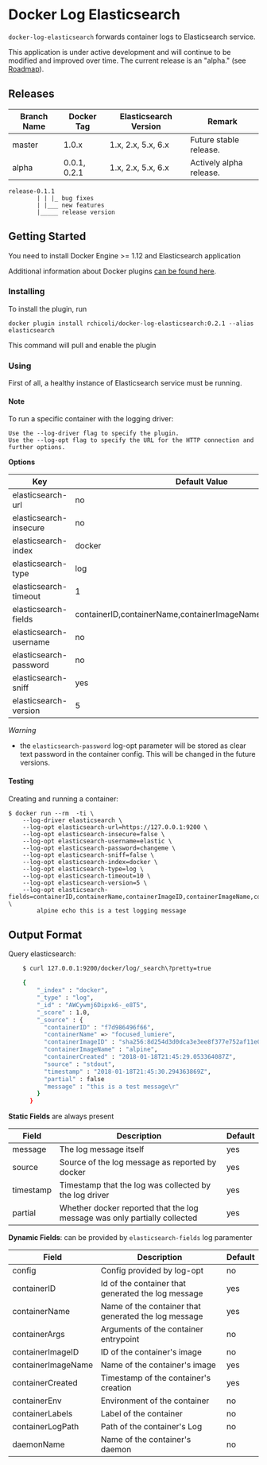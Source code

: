 # Docker Log Elasticsearch

`docker-log-elasticsearch` forwards container logs to Elasticsearch service.

This application is under active development and will continue to be modified and improved over time. The current release is an "alpha." (see [Roadmap](ROADMAP.md)).

## Releases

| Branch Name | Docker Tag | Elasticsearch Version | Remark |
| ----------- | ---------- | --------------------- | ------ |
| master      | 1.0.x      | 1.x, 2.x, 5.x, 6.x    | Future stable release. |
| alpha       | 0.0.1, 0.2.1   | 1.x, 2.x, 5.x, 6.x   | Actively alpha release. |

```
release-0.1.1
        | | |_ bug fixes
        | |___ new features
        |_____ release version
```

## Getting Started

You need to install Docker Engine >= 1.12 and Elasticsearch application

Additional information about Docker plugins [can be found here](https://docs.docker.com/engine/extend/plugins_logging/).

### Installing

To install the plugin, run

    docker plugin install rchicoli/docker-log-elasticsearch:0.2.1 --alias elasticsearch

This command will pull and enable the plugin

### Using

First of all, a healthy instance of Elasticsearch service must be running.

#### Note

To run a specific container with the logging driver:

    Use the --log-driver flag to specify the plugin.
    Use the --log-opt flag to specify the URL for the HTTP connection and further options.

**Options**

| Key | Default Value | Required | Examples |
| --- | ------------- | -------- | ------- |
| elasticsearch-url   | no     | yes | http://127.0.0.1:9200, https://127.0.0.1:9200 |
| elasticsearch-insecure | no | no | 0, f, F, false, FALSE, False |
| elasticsearch-index | docker | no  | docker-logs |
| elasticsearch-type  | log    | no  | docker-plugin |
| elasticsearch-timeout | 1    | no  | 10 |
| elasticsearch-fields | containerID,containerName,containerImageName,containerCreated | no | containerID,containerLabels,containerEnv or none |
| elasticsearch-username | no | no | elastic |
| elasticsearch-password | no | no | changeme |
| elasticsearch-sniff | yes | no | 0, f, F, false, FALSE, False |
| elasticsearch-version | 5 | no | 1, 2, 5, 6 |

*Warning*

- the `elasticsearch-password` log-opt parameter will be stored as clear text password in the container config. This will be changed in the future versions.

#### Testing

Creating and running a container:

    $ docker run --rm  -ti \
        --log-driver elasticsearch \
        --log-opt elasticsearch-url=https://127.0.0.1:9200 \
        --log-opt elasticsearch-insecure=false \
        --log-opt elasticsearch-username=elastic \
        --log-opt elasticsearch-password=changeme \
        --log-opt elasticsearch-sniff=false \
        --log-opt elasticsearch-index=docker \
        --log-opt elasticsearch-type=log \
        --log-opt elasticsearch-timeout=10 \
        --log-opt elasticsearch-version=5 \
        --log-opt elasticsearch-fields=containerID,containerName,containerImageID,containerImageName,containerCreated \
            alpine echo this is a test logging message

## Output Format

Query elasticsearch:

```bash
    $ curl 127.0.0.1:9200/docker/log/_search\?pretty=true

    {
        "_index" : "docker",
        "_type" : "log",
        "_id" : "AWCywmj6Dipxk6-_e8T5",
        "_score" : 1.0,
        "_source" : {
          "containerID" : "f7d986496f66",
          "containerName" => "focused_lumiere",
          "containerImageID" : "sha256:8d254d3d0dca3e3ee8f377e752af11e0909b51133da614af4b30e4769aff5a44",
          "containerImageName" : "alpine",
          "containerCreated" : "2018-01-18T21:45:29.053364087Z",
          "source" : "stdout",
          "timestamp" : "2018-01-18T21:45:30.294363869Z",
          "partial" : false
          "message" : "this is a test message\r"
        }
      }
```

**Static Fields** are always present

| Field | Description | Default |
| ----- | ----------- | ------- |
| message  | The log message itself| yes |
| source | Source of the log message as reported by docker | yes |
| timestamp | Timestamp that the log was collected by the log driver | yes |
| partial | Whether docker reported that the log message was only partially collected | yes |

**Dynamic Fields**: can be provided by `elasticsearch-fields` log paramenter

| Field | Description | Default |
| ----- | ----------- | ------- |
| config | Config provided by log-opt | no |
| containerID | Id of the container that generated the log message | yes |
| containerName | Name of the container that generated the log message | yes |
| containerArgs | Arguments of the container entrypoint | no |
| containerImageID | ID of the container's image | no |
| containerImageName | Name of the container's image | yes |
| containerCreated | Timestamp of the container's creation | yes |
| containerEnv | Environment of the container | no |
| containerLabels | Label of the container | no |
| containerLogPath | Path of the container's Log | no |
| daemonName | Name of the container's daemon | no |